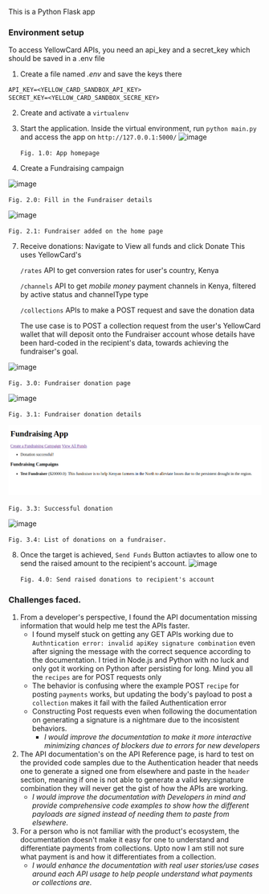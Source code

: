 This is a Python Flask app

### Environment setup
To access YellowCard APIs, you need an api_key and a secret_key which should be saved in a .env file
1. Create a file named *.env* and save the keys there
```
API_KEY=<YELLOW_CARD_SANDBOX_API_KEY>
SECRET_KEY=<YELLOW_CARD_SANDBOX_SECRE_KEY>
```
2. Create and activate a `virtualenv`

3. Start the application. Inside the virtual environment, run `python main.py` and access the app on `http://127.0.0.1:5000/`
   ![image](https://github.com/patrickRobotics/yellowcard-fundraiser/assets/4558053/fc54b12f-10fe-4c4c-9602-cea70cce79b5)
   
   `Fig. 1.0: App homepage`

5. Create a Fundraising campaign
   
  ![image](https://github.com/patrickRobotics/yellowcard-fundraiser/assets/4558053/38b4d172-ae77-40b5-99e3-a0254d2504c3)
  
  `Fig. 2.0: Fill in the Fundraiser details`
  
  ![image](https://github.com/patrickRobotics/yellowcard-fundraiser/assets/4558053/a4d6cdaf-6206-404d-aebc-b2214a271ba0)
  
  `Fig. 2.1: Fundraiser added on the home page`

7. Receive donations: Navigate to View all funds and click Donate
   This uses YellowCard's
   
   `/rates` API to get conversion rates for user's country, Kenya
   
   `/channels` API to get *mobile money* payment channels in Kenya, filtered by active status and channelType type
   
   `/collections` APIs to make a POST request and save the donation data
   
   The use case is to POST a collection request from the user's YellowCard wallet that will deposit onto the Fundraiser account
   whose details have been hard-coded in the recipient's data, towards achieving the fundraiser's goal.

  ![image](https://github.com/patrickRobotics/yellowcard-fundraiser/assets/4558053/aa960af2-dc8b-4265-9e2f-df41c3c41224)
  
  
  `Fig. 3.0: Fundraiser donation page`
  
  ![image](https://github.com/patrickRobotics/yellowcard-fundraiser/assets/4558053/69ac60ee-64e5-4d8f-84e0-3263feadd586)
  
  `Fig. 3.1: Fundraiser donation details`
  
  ![img.png](img.png)
  
  `Fig. 3.3: Successful donation`
  
  ![image](https://github.com/patrickRobotics/yellowcard-fundraiser/assets/4558053/d37ffa05-35c0-4c6a-a5da-912efc70ed7b)

  `Fig. 3.4: List of donations on a fundraiser.`

8. Once the target is achieved, `Send Funds` Button actiavtes to allow one to send the raised amount to the recipient's account.
   ![image](https://github.com/patrickRobotics/yellowcard-fundraiser/assets/4558053/5e68c5e2-0313-411d-9b32-6e678948d012)

   `Fig. 4.0: Send raised donations to recipient's account`


### Challenges faced.
1. From a developer's perspective, I found the API documentation missing information that would help me test the APIs faster.
   - I found myself stuck on getting any GET APIs working due to `Authntication error: invalid apiKey signature combination` even 
   after signing the message with the correct sequence according to the documentation. I tried in Node.js and Python with no luck and only got it working
   on Python after persisting for long. Mind you all the `recipes` are for POST requests only
   - The behavior is confusing where the example POST `recipe` for posting `payments` works, but updating the body's payload to post a `collection` makes it fail with the failed Authentication error
   - Constructing Post requests even when following the documentation on generating a signature is a nightmare due to the incosistent behaviors.
      - *I would improve the documentation to make it more interactive minimizing chances of blockers due to errors for new developers*
2. The API documentation's on the API Reference page, is hard to test on the provided code samples due to the Authentication header 
   that needs one to generate a signed one from elsewhere and paste in the `header` section, meaning if one is not able to generate a valid key:signature combination
   they will never get the gist of how the APIs are working.
      - *I would improve the documentation with Developers in mind and provide comprehensive code examples to show how the different payloads are signed instead of needing them to paste from elsewhere.*
3. For a person who is not familiar with the product's ecosystem, the documentation doesn't make it easy for one to understand and differentiate payments from collections. 
   Upto now I am still not sure what payment is and how it differentiates from a collection.
      - *I would enhance the documentation with real user stories/use cases around each API usage to help people understand what payments or collections are.* 
